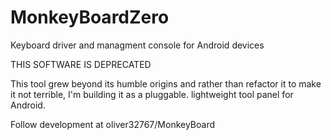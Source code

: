 MonkeyBoardZero
===============

Keyboard driver and managment console for Android devices

THIS SOFTWARE IS DEPRECATED

This tool grew beyond its humble origins and rather than refactor it to make it not terrible, I'm building it as a pluggable. lightweight tool panel for Android.

Follow development at oliver32767/MonkeyBoard

